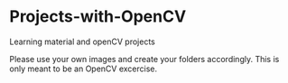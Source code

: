# Projects-with-OpenCV
Learning material and openCV projects

Please use your own images and create your folders accordingly.
This is only meant to be an OpenCV excercise.
